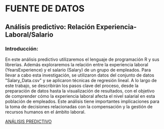 # FUENTE DE DATOS
## Análisis predictivo: Relación Experiencia-Laboral/Salario
### Introducción:
En este análisis predictivo utilizaremos el lenguaje de programación R y sus librerias. Además exploraremos la relación entre la experiencia laboral (YearsExperience) y el salario (Salary) de un grupo de empleados. Para llevar a cabo esta investigación, se utilizaron datos del conjunto de datos "Salary_Data.csv" y se aplicaron técnicas de regresión lineal. A lo largo de este trabajo, se describirán los pasos clave del proceso, desde la preparación de datos hasta la visualización de resultados, con el objetivo de comprender cómo la experiencia laboral afecta el nivel salarial en esta población de empleados. Este análisis tiene importantes implicaciones para la toma de decisiones relacionadas con la compensación y la gestión de recursos humanos en el ámbito laboral.

[ANÁLISIS PREDICTIVO](https://gist.github.com/emadiaz15/0a6e1012dc53fd2bd9c8a259486f8a74)
